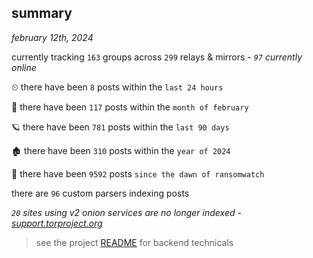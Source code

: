 
## summary
_february 12th, 2024_

currently tracking `163` groups across `299` relays & mirrors - _`97` currently online_

⏲ there have been `8` posts within the `last 24 hours`

🦈 there have been `117` posts within the `month of february`

🪐 there have been `781` posts within the `last 90 days`

🏚 there have been `310` posts within the `year of 2024`

🦕 there have been `9592` posts `since the dawn of ransomwatch`

there are `96` custom parsers indexing posts

_`20` sites using v2 onion services are no longer indexed - [support.torproject.org](https://support.torproject.org/onionservices/v2-deprecation/)_

> see the project [README](https://github.com/joshhighet/ransomwatch#ransomwatch--) for backend technicals
